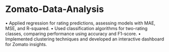 # Zomato-Data-Analysis

•	Applied regression for rating predictions, assessing models with MAE, MSE, and R-squared.
•	Used classification algorithms for two-rating classes, comparing performance using accuracy and F1-score.
•	Implemented clustering techniques and developed an interactive dashboard for Zomato insights.
